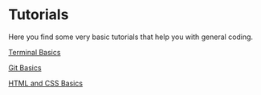 # Tutorials

Here you find some very basic tutorials that help you with general coding.

[Terminal Basics](./html_css_basic.md)

[Git Basics](./terminal_git.md)

[HTML and CSS Basics](./terminal_navigate.md)
